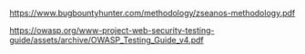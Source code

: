 https://www.bugbountyhunter.com/methodology/zseanos-methodology.pdf

https://owasp.org/www-project-web-security-testing-guide/assets/archive/OWASP_Testing_Guide_v4.pdf
